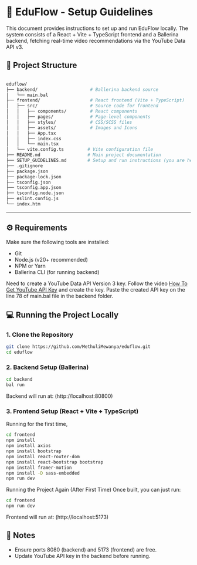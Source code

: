 # 🚀 EduFlow - Setup Guidelines

This document provides instructions to set up and run EduFlow locally. The system consists of a React + Vite + TypeScript frontend and a Ballerina backend, fetching real-time video recommendations via the YouTube Data API v3.

## 📁 Project Structure


```bash

eduflow/
├── backend/                    # Ballerina backend source
│   └── main.bal
├── frontend/                   # React frontend (Vite + TypeScript)
│   ├── src/                    # Source code for frontend
│   │   ├── components/         # React components
│   │   ├── pages/              # Page-level components
│   │   ├── styles/             # CSS/SCSS files
│   │   ├── assets/             # Images and Icons
│   │   ├── App.tsx
│   │   ├── index.css
│   │   └── main.tsx
│   └── vite.config.ts         # Vite configuration file
├── README.md                  # Main project documentation
├── SETUP_GUIDELINES.md        # Setup and run instructions (you are here!)
├── .gitignore
├── package.json
├── package-lock.json
├── tsconfig.json
├── tsconfig.app.json
├── tsconfig.node.json
├── eslint.config.js
└── index.htm

```
---


## ⚙️ Requirements

Make sure the following tools are installed:

- Git
- Node.js (v20+ recommended)
- NPM or Yarn
- Ballerina CLI (for running backend)

Need to create a YouTube Data API Version 3 key. Follow the video [How To Get YouTube API Key](https://youtu.be/LLAZUTbc97I?si=vCAsf443VPKK1j1N) and create the key. Paste the created API key on the line 78 of main.bal file in the backend folder.

## 💻 Running the Project Locally

### 1. Clone the Repository

```bash
git clone https://github.com/MethuliMewanya/eduflow.git
cd eduflow

```

### 2. **Backend Setup (Ballerina)**

```bash
cd backend
bal run

```
Backend will run at: (http://localhost:80800)

### 3. **Frontend Setup (React + Vite + TypeScript)**

Running for the first time,

```bash
cd frontend
npm install
npm install axios
npm install bootstrap  
npm install react-router-dom
npm install react-bootstrap bootstrap
npm install framer-motion
npm install -D sass-embedded
npm run dev

```

Running the Project Again (After First Time)
Once built, you can just run:

```bash
cd frontend
npm run dev

```
Frontend will run at: (http://localhost:5173)

## 🧩 Notes
- Ensure ports 8080 (backend) and 5173 (frontend) are free.
- Update YouTube API key in the backend before running.
